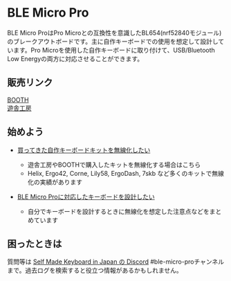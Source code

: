 # BLE Micro Pro

BLE Micro ProはPro Microとの互換性を意識したBL654(nrf52840モジュール)のブレークアウトボードです。主に自作キーボードでの使用を想定して設計しています。Pro Microを使用した自作キーボードに取り付けて、USB/Bluetooth Low Energyの両方に対応させることができます。  

## 販売リンク

[BOOTH](https://nogikes.booth.pm/items/1177319)  
[遊舎工房](https://yushakobo.jp/shop/ble-micro-pro/)

## 始めよう

- [買ってきた自作キーボードキットを無線化したい](getting_started.md)
  - 遊舎工房やBOOTHで購入したキットを無線化する場合はこちら
  - Helix, Ergo42, Corne, Lily58, ErgoDash, 7skb など多くのキットで無線化の実績があります

- [BLE Micro Proに対応したキーボードを設計したい](design_guide.md)
  - 自分でキーボードを設計するときに無線化を想定した注意点などをまとめています

## 困ったときは

質問等は [Self Made Keyboard in Japan の Discord](https://discordapp.com/invite/zXCss8T) #ble-micro-proチャンネルまで。過去ログを検索すると役立つ情報があるかもしれません。

